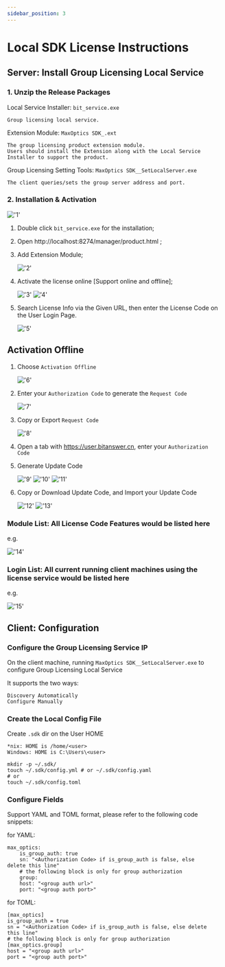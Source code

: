 ```yaml
---
sidebar_position: 3
---
```

# Local SDK License Instructions
## **Server: Install Group Licensing Local Service**

### 1. Unzip the Release Packages
Local Service Installer: `bit_service.exe`

    Group licensing local service.
Extension Module: `MaxOptics SDK_.ext`

    The group licensing product extension module. 
    Users should install the Extension along with the Local Service Installer to support the product.
    
Group Licensing Setting Tools: `MaxOptics SDK__SetLocalServer.exe`
    
    The client queries/sets the group server address and port.

### 2. Installation & Activation

!['1'](../../static/img/how/1.jpg)

1. Double click `bit_service.exe` for the installation;

2. Open http://localhost:8274/manager/product.html ;

3. Add Extension Module;

    !['2'](../../static/img/how/2.jpg)

4. Activate the license online [Support online and offline];

    !['3'](../../static/img/how/3.jpg)
    !['4'](../../static/img/how/4.jpg)

5. Search License Info via the Given URL, then enter the License Code on the User Login Page.

    !['5'](../../static/img/how/5.jpg)

## Activation Offline

1. Choose `Activation Offline`

    !['6'](../../static/img/how/6.jpg)

2. Enter your `Authorization Code` to generate the `Request Code`

    !['7'](../../static/img/how/7.jpg)

3. Copy or Export `Request Code`

    !['8'](../../static/img/how/8.jpg)

4. Open a tab with https://user.bitanswer.cn, enter your `Authorization Code`

5. Generate Update Code

    !['9'](../../static/img/how/9.jpg)
    !['10'](../../static/img/how/10.jpg)
    !['11'](../../static/img/how/11.jpg)

6. Copy or Download Update Code, and Import your Update Code

    !['12'](../../static/img/how/12.jpg)
    !['13'](../../static/img/how/13.jpg)

### Module List: All License Code Features would be listed here

e.g.

!['14'](../../static/img/how/14.jpg)

### Login List: All current running client machines using the license service would be listed here 
e.g.

!['15'](../../static/img/how/15.jpg)

## Client: Configuration

### Configure the Group Licensing Service IP

On the client machine, running `MaxOptics SDK__SetLocalServer.exe` to configure
Group Licensing Local Service

It supports the two ways:

    Discovery Automatically
    Configure Manually

### Create the Local Config File

Create `.sdk` dir on the User HOME

    *nix: HOME is /home/<user>
    Windows: HOME is C:\Users\<user>

```
mkdir -p ~/.sdk/
touch ~/.sdk/config.yml # or ~/.sdk/config.yaml
# or
touch ~/.sdk/config.toml
```

### Configure Fields

Support YAML and TOML format, please refer to the following code snippets:

for YAML:

```
max_optics:
    is_group_auth: true
    sn: "<Authorization Code> if is_group_auth is false, else
delete this line"
    # the following block is only for group authorization
    group:
    host: "<group auth url>"
    port: "<group auth port>"
```

for TOML:

```
[max_optics]
is_group_auth = true
sn = "<Authorization Code> if is_group_auth is false, else delete
this line"
# the following block is only for group authorization
[max_optics.group]
host = "<group auth url>"
port = "<group auth port>"
```
